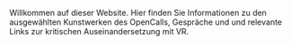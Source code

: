 Willkommen auf dieser Website. Hier finden Sie Informationen zu den ausgewählten Kunstwerken des OpenCalls, Gespräche und und relevante Links zur kritischen Auseinandersetzung mit VR.